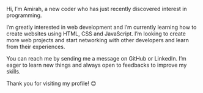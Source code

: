Hi, I’m Amirah, a new coder who has just recently discovered interest in programming. 

I’m greatly interested in web development and I’m currently learning how to create websites using HTML, CSS and JavaScript. 
I’m looking to create more web projects and start networking with other developers and learn from their experiences. 

You can reach me by sending me a message on GitHub or LinkedIn. 
I’m eager to learn new things and always open to feedbacks to improve my skills. 

Thank you for visiting my profile! 😊
<!---
AmirahParman/AmirahParman is a ✨ special ✨ repository because its `README.md` (this file) appears on your GitHub profile.
You can click the Preview link to take a look at your changes.
--->

